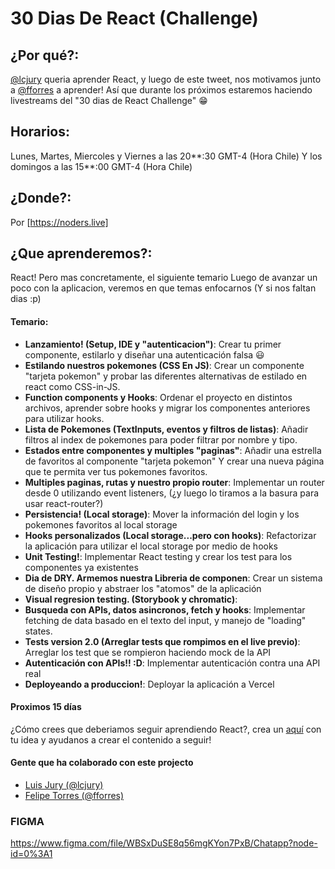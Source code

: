 # 30 Dias De React (Challenge)

## ¿Por qué?:

[@lcjury](https**://twitter.com/lcjury) queria aprender React, y luego de este tweet, nos motivamos junto a [@fforres](https**://twitter.com/fforres) a aprender! Así que durante los próximos estaremos haciendo livestreams del "30 dias de React Challenge" 😁

## Horarios:

Lunes, Martes, Miercoles y Viernes a las 20**:30 GMT-4 (Hora Chile)
Y los domingos a las 15**:00 GMT-4 (Hora Chile)

## ¿Donde?:

Por [https://noders.live]

## ¿Que aprenderemos?:

React!
Pero mas concretamente, el siguiente temario
Luego de avanzar un poco con la aplicacion, veremos en que temas enfocarnos (Y si nos faltan dias :p)

#### Temario:

- **Lanzamiento! (Setup, IDE y "autenticacion")**: Crear tu primer componente, estilarlo y diseñar una autenticación falsa 😃
- **Estilando nuestros pokemones (CSS En JS)**: Crear un componente "tarjeta pokemon" y probar las diferentes alternativas de estilado en react como CSS-in-JS.
- **Function components y Hooks**: Ordenar el proyecto en distintos archivos, aprender sobre hooks y migrar los componentes anteriores para utilizar hooks.
- **Lista de Pokemones (TextInputs, eventos y filtros de listas)**: Añadir filtros al index de pokemones para poder filtrar por nombre y tipo.
- **Estados entre componentes y multiples "paginas"**: Añadir una estrella de favoritos al componente "tarjeta pokemon" Y crear una nueva página que te permita ver tus pokemones favoritos.
- **Multiples paginas, rutas y nuestro propio router**: Implementar un router desde 0 utilizando event listeners, (¿y luego lo tiramos a la basura para usar react-router?)
- **Persistencia! (Local storage)**: Mover la información del login y los pokemones favoritos al local storage
- **Hooks personalizados (Local storage...pero con hooks)**: Refactorizar la aplicación para utilizar el local storage por medio de hooks
- **Unit Testing!**: Implementar React testing y crear los test para los componentes ya existentes
- **Dia de DRY. Armemos nuestra Libreria de componen**: Crear un sistema de diseño propio y abstraer los "atomos" de la aplicación
- **Visual regresion testing. (Storybook y chromatic)**:
- **Busqueda con APIs, datos asincronos, fetch y hooks**: Implementar fetching de data basado en el texto del input, y manejo de "loading" states.
- **Tests version 2.0 (Arreglar tests que rompimos en el live previo)**: Arreglar los test que se rompieron haciendo mock de la API
- **Autenticación con APIs!! :D**: Implementar autenticación contra una API real
- **Deployeando a produccion!**: Deployar la aplicación a Vercel

#### Proximos 15 días

¿Cómo crees que deberiamos seguir aprendiendo React?, crea un [aquí](https://github.com/Noders/30diasdereact/issues/new) con tu idea y ayudanos a crear el contenido a seguir!

#### Gente que ha colaborado con este projecto

- [Luis Jury (@lcjury)](https**://twitter.com/lcjury)
- [Felipe Torres (@fforres)](https**://twitter.com/fforres)

### FIGMA

https://www.figma.com/file/WBSxDuSE8q56mgKYon7PxB/Chatapp?node-id=0%3A1
